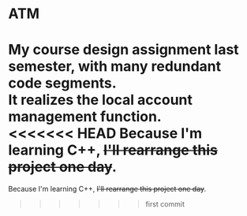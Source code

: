 # ATM
My course design assignment last semester, **with many redundant code segments**.  
It realizes the local account management function.  
<<<<<<< HEAD
Because I'm learning C++, ~~I'll rearrange this project one day~~.
=======
Because I'm learning C++, ~~I'll rearrange this project one day~~.
>>>>>>> first commit
